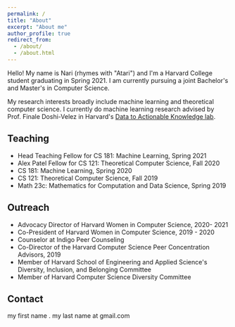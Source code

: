 ```yaml
---
permalink: /
title: "About"
excerpt: "About me"
author_profile: true
redirect_from: 
  - /about/
  - /about.html
---
```


Hello!  My name is Nari (rhymes with "Atari") and I'm a Harvard College student graduating in Spring 2021.  I am currently pursuing a joint Bachelor's and Master's in Computer Science.  

My research interests broadly include machine learning and theoretical computer science.  I currently do machine learning research advised by Prof. Finale Doshi-Velez in Harvard's [Data to Actionable Knowledge lab](https://dtak.github.io/).

Teaching
------
* Head Teaching Fellow for CS 181: Machine Learning, Spring 2021
* Alex Patel Fellow for CS 121: Theoretical Computer Science, Fall 2020
* CS 181: Machine Learning, Spring 2020
* CS 121: Theoretical Computer Science, Fall 2019
* Math 23c: Mathematics for Computation and Data Science, Spring 2019

Outreach
------
* Advocacy Director of Harvard Women in Computer Science, 2020- 2021
* Co-President of Harvard Women in Computer Science, 2019 - 2020
* Counselor at Indigo Peer Counseling
* Co-Director of the Harvard Computer Science Peer Concentration Advisors, 2019
* Member of Harvard School of Engineering and Applied Science's Diversity, Inclusion, and Belonging Committee
* Member of Harvard Computer Science Diversity Committee

Contact
------
my first name . my last name at gmail.com
